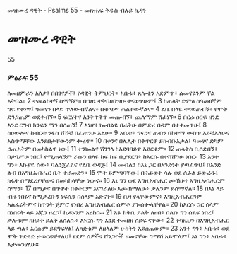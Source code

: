 ﻿
 መዝሙረ ዳዊት - Psalms 55 - መጽሐፍ ቅዱስ ብሉይ ኪዳን
# መዝሙረ ዳዊት
55
### ምዕራፍ 55
ለመዘምራን አለቃ፤ በበገናዎች፤ የዳዊት ትምህርት። 
 አቤቱ፥ ጸሎቴን አድምጥ፥ ልመናዬንም ቸል አትበል።
2  ተመልከተኝ ስማኝም። በኀዘኔ ተቅበዘበዝሁ ተናወጥሁም፤
3  ከጠላት ድምፅ ከዓመፀኛም ግፍ የተነሣ፤ ዓመፃን በላዬ ጥለውብኛልና፥ በቁጣም ጠልተውኛልና።
4  ልቤ በላዬ ተናወጠብኝ፥ የሞት ድንጋጤም ወደቀብኝ።
5  ፍርሃትና እንቅጥቅጥ መጡብኝ፥ ጨለማም ሸፈነኝ።
6  በርሬ ዐርፍ ዘንድ እንደ ርግብ ክንፍን ማን በሰጠኝ!
7  እነሆ፥ ኰብልዬ በራቅሁ በምድረ በዳም በተቀመጥሁ፤
8  ከዐውሎና ከብርቱ ንፋስ ሸሽቼ በፈጠንሁ አልሁ።
9  አቤቱ፥ ግፍንና ጠብን በከተማ ውስጥ አይቼአለሁና አስጥማቸው እንደበታቸውንም ቍረጥ።
10  በቀንና በሌሊት በቅጥርዋ ይከብቡአታል፤ ዓመፃና ድካም ኃጢአትም በመካከልዋ ነው፤
11  ተንኰልና ሽንገላ ከአደባባይዋ አይርቁም።
12  ጠላትስ ቢሰድበኝ፥ በታገሥሁ ነበር፤ የሚጠላኝም ራሱን በላዬ ከፍ ከፍ ቢያደርግ፥ ከእርሱ በተሸሸግሁ ነበር።
13  አንተ ግን፥ እኩያዬ ሰው፥ ባልንጀራዬና የልቤ ወዳጅ፤
14  መብልን ከእኔ ጋር በአንድነት ያጣፈጥህ፤ በአንድ ልብ በእግዚአብሔር ቤት ተራመድን።
15  ሞት ይምጣባቸው፤ በሕይወት ሳሉ ወደ ሲኦል ይውረዱ፤ ክፋት በማደሪያቸውና በመካከላቸው ነውና።
16  እኔ ግን ወደ እግዚአብሔር ጮኽሁ፥ እግዚአብሔርም ሰማኝ።
17  በማታና በጥዋት በቀትርም እናገራለሁ እጮኽማለሁ፥ ቃሌንም ይሰማኛል።
18  በእኔ ላይ ብዙ ነበሩና ከሚቃረቡኝ ነፍሴን በሰላም አድናት።
19  ቤዛ የላቸውምና፥ እግዚአብሔርንም አልፈሩትምና ከጥንት ጀምሮ የነበረ እግዚአብሔር ሰምቶ ያጐሰቍላቸዋል።
20  ከእርሱ ጋር ሰላም በነበሩት ላይ እጁን ዘረጋ፤ ኪዳኑንም አረከሱ።
21  አፉ ከቅቤ ይልቅ ለዘበ፥ በልቡ ግን ሰልፍ ነበረ፤ ቃሎቹም ከዘይት ይልቅ ለሰለሱ፥ እነርሱ ግን እንደ ተመዘዘ ሰይፍ ናቸው።
22  ትካዜህን በእግዚአብሔር ላይ ጣል፥ እርሱም ይደግፍሃል፤ ለጻድቁም ለዘላለም ሁከትን አይሰጠውም።
23  አንተ ግን፥ አቤቱ፥ ወደ ሞት ጕድጓድ ታወርዳቸዋለህ፤ የደም ሰዎችና ሸንጋዮች ዘመናቸው ግማሽ አይሞላም፤ እኔ ግን፥ አቤቱ፥ እታመንሃለሁ። 
